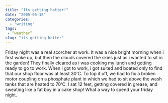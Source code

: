 ```yaml
---
title: "Its getting hotter!"
date: "2005-06-18"
categories: 
  - "writing"
tags:
 - “weather”
slug: "its-getting-hotter"
---
```


Friday night was a real scorcher at work. It was a nice bright morning when i first woke up, but then the clouds covered the skies just as i wanted to sit in the garden! They finally cleared as i was cooking my lunch and getting ready to go to work. When i got to work, i got suited and boated only to find that our shop floor was at least 30'C. To top it off, we had to fix a broken motor coupling on a phosphate plant in which we had to sit above the wash tanks that are heated to 70'C. I sat 12 feet, getting covered in grease, and sweating like a fat boy in a cake shop! What a way to spend your friday night.
